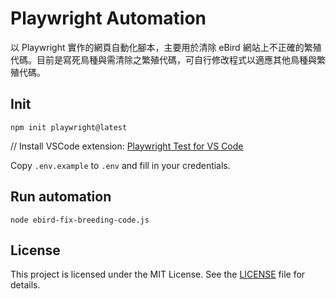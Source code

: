# Playwright Automation

以 Playwright 實作的網頁自動化腳本，主要用於清除 eBird 網站上不正確的繁殖代碼。目前是寫死鳥種與需清除之繁殖代碼，可自行修改程式以適應其他鳥種與繁殖代碼。

## Init

```
npm init playwright@latest
```

// Install VSCode extension: [Playwright Test for VS Code](https://marketplace.visualstudio.com/items?itemName=ms-playwright.playwright)

Copy `.env.example` to `.env` and fill in your credentials.

## Run automation

```
node ebird-fix-breeding-code.js
```

## License

This project is licensed under the MIT License. See the [LICENSE](LICENSE) file for details.